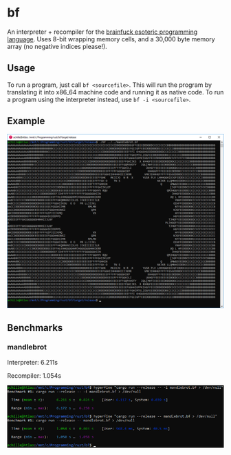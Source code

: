 # bf

An interpreter + recompiler for the [brainfuck esoteric programming language](https://esolangs.org/wiki/brainfuck). Uses 8-bit wrapping memory cells, and a 30,000 byte memory array (no negative indices please!).

## Usage

To run a program, just call `bf <sourcefile>`. This will run the program by translating it into x86_64 machine code and running it as native code. To run a program using the interpreter instead, use `bf -i <sourcefile>`.

## Example

![](images/mandlebrot.png)

## Benchmarks

### mandlebrot

Interpreter: 6.211s

Recompiler: 1.054s

![](images/mandlebrot_benchmark.png)
